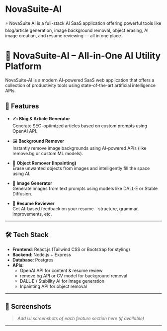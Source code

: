 # NovaSuite-AI
⚡️ NovaSuite AI is a full-stack AI SaaS application offering powerful tools like blog/article generation, image background removal, object erasing, AI image creation, and resume reviewing — all in one place.


# 🌟 NovaSuite-AI – All-in-One AI Utility Platform

NovaSuite-AI is a modern AI-powered SaaS web application that offers a collection of productivity tools using state-of-the-art artificial intelligence APIs.

## 🚀 Features

- ✍️ **Blog & Article Generator**  
  Generate SEO-optimized articles based on custom prompts using OpenAI API.

- 🖼️ **Background Remover**  
  Instantly remove image backgrounds using AI-powered APIs (like remove.bg or custom ML models).

- 🧽 **Object Remover (Inpainting)**  
  Erase unwanted objects from images and intelligently fill the space using AI.

- 🎨 **Image Generator**  
  Generate images from text prompts using models like DALL·E or Stable Diffusion.

- 📄 **Resume Reviewer**  
  Get AI-based feedback on your resume – structure, grammar, improvements, etc.

---

## 🛠️ Tech Stack

- **Frontend**: React.js (Tailwind CSS or Bootstrap for styling)
- **Backend**: Node.js + Express
- **Database**: Postgres
- **APIs**:
  - OpenAI API for content & resume review
  - remove.bg API or CV model for background removal
  - DALL·E / Stability AI for image generation
  - Inpainting API for object removal

---

## 📸 Screenshots

> _Add UI screenshots of each feature section here (if available)_

---


